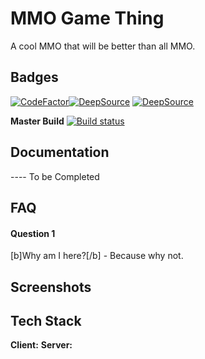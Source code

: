 # MMO Game Thing
A cool MMO that will be better than all MMO.

## Badges
[![CodeFactor](https://www.codefactor.io/repository/github/deannreid/the-super-cool-game/badge)](https://www.codefactor.io/repository/github/deannreid/the-super-cool-game)[![DeepSource](https://app.deepsource.com/gh/deannreid/The-Super-Cool-Game.svg/?label=active+issues&show_trend=true&token=GYN1cB9O7kmCA_6YCAmCrtRX)](https://app.deepsource.com/gh/deannreid/The-Super-Cool-Game/?ref=repository-badge)
[![DeepSource](https://app.deepsource.com/gh/deannreid/The-Super-Cool-Game.svg/?label=resolved+issues&show_trend=true&token=GYN1cB9O7kmCA_6YCAmCrtRX)](https://app.deepsource.com/gh/deannreid/The-Super-Cool-Game/?ref=repository-badge)

**Master Build** [![Build status](https://ci.appveyor.com/api/projects/status/ejk7ep2txvg0pt0e/branch/main?svg=true)](https://ci.appveyor.com/project/deannreid/the-super-cool-game/branch/main)




## Documentation
---- To be Completed
## FAQ
#### Question 1
[b]Why am I here?[/b] - Because why not.


## Screenshots


## Tech Stack
**Client:** 
**Server:**

